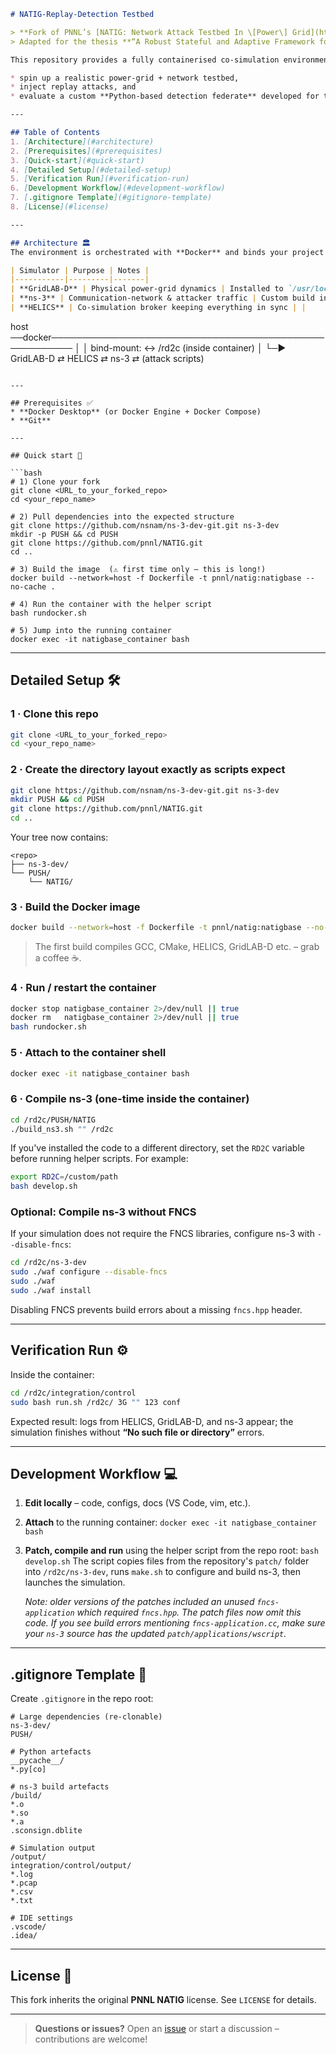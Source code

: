 ```markdown
# NATIG-Replay-Detection Testbed

> **Fork of PNNL’s [NATIG: Network Attack Testbed In \[Power\] Grid](https://github.com/pnnl/NATIG)**  
> Adapted for the thesis **“A Robust Stateful and Adaptive Framework for Detecting and Mitigating Replay Attacks in MODBUS TCP/IP Networks.”**

This repository provides a fully containerised co-simulation environment for **Modbus-based industrial control systems (ICS)**. It lets you

* spin up a realistic power-grid + network testbed,  
* inject replay attacks, and  
* evaluate a custom **Python-based detection federate** developed for the thesis.

---

## Table of Contents
1. [Architecture](#architecture)
2. [Prerequisites](#prerequisites)
3. [Quick-start](#quick-start)
4. [Detailed Setup](#detailed-setup)
5. [Verification Run](#verification-run)
6. [Development Workflow](#development-workflow)
7. [.gitignore Template](#gitignore-template)
8. [License](#license)

---

## Architecture 🏛️
The environment is orchestrated with **Docker** and binds your project folder directly into the container for painless, rebuild-free development.

| Simulator | Purpose | Notes |
|-----------|---------|-------|
| **GridLAB-D** | Physical power-grid dynamics | Installed to `/usr/local` |
| **ns-3** | Communication-network & attacker traffic | Custom build in `/rd2c/ns-3-dev` |
| **HELICS** | Co-simulation broker keeping everything in sync | |

```

host ──docker──────────────────────────────────────────────────────
│
│  bind-mount: <repo-root>  ↔  /rd2c   (inside container)
│
└─►  GridLAB-D  ⇄  HELICS  ⇄  ns-3  ⇄  (attack scripts)

````

---

## Prerequisites ✅
* **Docker Desktop** (or Docker Engine + Docker Compose)  
* **Git**

---

## Quick start 🚀

```bash
# 1) Clone your fork
git clone <URL_to_your_forked_repo>
cd <your_repo_name>

# 2) Pull dependencies into the expected structure
git clone https://github.com/nsnam/ns-3-dev-git.git ns-3-dev
mkdir -p PUSH && cd PUSH
git clone https://github.com/pnnl/NATIG.git
cd ..

# 3) Build the image  (⚠️ first time only – this is long!)
docker build --network=host -f Dockerfile -t pnnl/natig:natigbase --no-cache .

# 4) Run the container with the helper script
bash rundocker.sh

# 5) Jump into the running container
docker exec -it natigbase_container bash
````

---

## Detailed Setup 🛠️

### 1 · Clone this repo

```bash
git clone <URL_to_your_forked_repo>
cd <your_repo_name>
```

### 2 · Create the directory layout **exactly** as scripts expect

```bash
git clone https://github.com/nsnam/ns-3-dev-git.git ns-3-dev
mkdir PUSH && cd PUSH
git clone https://github.com/pnnl/NATIG.git
cd ..
```

Your tree now contains:

```
<repo>
├── ns-3-dev/
└── PUSH/
    └── NATIG/
```

### 3 · Build the Docker image

```bash
docker build --network=host -f Dockerfile -t pnnl/natig:natigbase --no-cache .
```

> The first build compiles GCC, CMake, HELICS, GridLAB-D etc. – grab a coffee ☕.

### 4 · Run / restart the container

```bash
docker stop natigbase_container 2>/dev/null || true
docker rm   natigbase_container 2>/dev/null || true
bash rundocker.sh
```

### 5 · Attach to the container shell

```bash
docker exec -it natigbase_container bash
```

### 6 · Compile ns-3 (one-time inside the container)

```bash
cd /rd2c/PUSH/NATIG
./build_ns3.sh "" /rd2c
```

If you've installed the code to a different directory, set the `RD2C` variable
before running helper scripts. For example:

```bash
export RD2C=/custom/path
bash develop.sh
```

### Optional: Compile ns-3 without FNCS

If your simulation does not require the FNCS libraries, configure ns-3 with
`--disable-fncs`:

```bash
cd /rd2c/ns-3-dev
sudo ./waf configure --disable-fncs
sudo ./waf
sudo ./waf install
```

Disabling FNCS prevents build errors about a missing `fncs.hpp` header.

---

## Verification Run ⚙️

Inside the container:

```bash
cd /rd2c/integration/control
sudo bash run.sh /rd2c/ 3G "" 123 conf
```

Expected result: logs from HELICS, GridLAB-D, and ns-3 appear; the simulation finishes without **“No such file or directory”** errors.

---

## Development Workflow 💻

1. **Edit locally** – code, configs, docs (VS Code, vim, etc.).
2. **Attach** to the running container:
   `docker exec -it natigbase_container bash`
3. **Patch, compile and run** using the helper script from the repo root:
   `bash develop.sh`
   The script copies files from the repository's `patch/` folder into `/rd2c/ns-3-dev`, runs `make.sh` to configure and build ns-3, then launches the simulation.
   
   *Note: older versions of the patches included an unused `fncs-application` which required `fncs.hpp`. The patch files now omit this code. If you see build errors mentioning `fncs-application.cc`, make sure your `ns-3` source has the updated `patch/applications/wscript`.*

---

## .gitignore Template 📄

Create `.gitignore` in the repo root:

```gitignore
# Large dependencies (re-clonable)
ns-3-dev/
PUSH/

# Python artefacts
__pycache__/
*.py[co]

# ns-3 build artefacts
/build/
*.o
*.so
*.a
.sconsign.dblite

# Simulation output
/output/
integration/control/output/
*.log
*.pcap
*.csv
*.txt

# IDE settings
.vscode/
.idea/
```

---

## License 📝

This fork inherits the original **PNNL NATIG** license.
See `LICENSE` for details.

---

> **Questions or issues?**
> Open an [issue](../../issues) or start a discussion – contributions are welcome!

```
```
